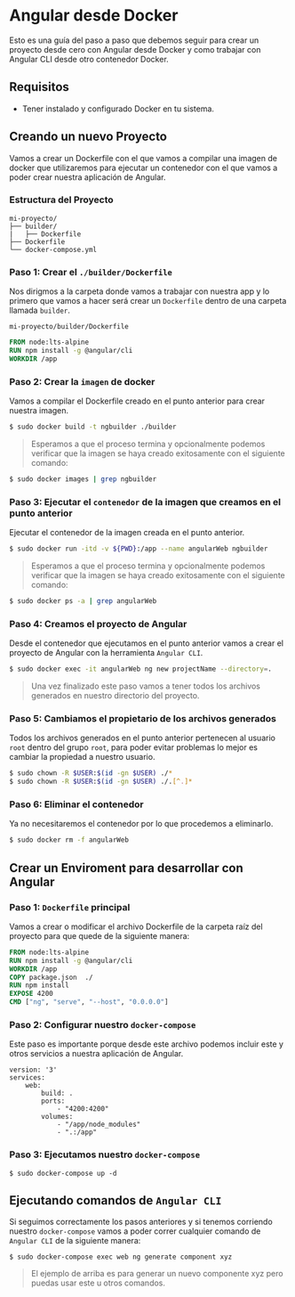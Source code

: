 # Angular desde Docker
Esto es una guía del paso a paso que debemos seguir para crear un proyecto desde cero con Angular desde Docker y como trabajar con Angular CLI desde otro contenedor Docker.

## Requisitos
- Tener instalado y configurado Docker en tu sistema.

## Creando un nuevo Proyecto
Vamos a crear un Dockerfile con el que vamos a compilar una imagen de docker que utilizaremos para ejecutar un contenedor con el que vamos a poder crear nuestra aplicación de Angular.

### Estructura del Proyecto

```
mi-proyecto/
├── builder/
|   ├── Dockerfile
├── Dockerfile
└── docker-compose.yml
```

### **Paso 1**: Crear el `./builder/Dockerfile`
Nos dirigmos a la carpeta donde vamos a trabajar con nuestra app y lo primero que vamos a hacer será crear un `Dockerfile` dentro de una carpeta llamada `builder`.

```
mi-proyecto/builder/Dockerfile
```

```Dockerfile
FROM node:lts-alpine
RUN npm install -g @angular/cli
WORKDIR /app
```

### **Paso 2**: Crear la `imagen` de docker
Vamos a compilar el Dockerfile creado en el punto anterior para crear nuestra imagen.

```sh
$ sudo docker build -t ngbuilder ./builder
```

> Esperamos a que el proceso termina y opcionalmente podemos verificar que la imagen se haya creado exitosamente con el siguiente comando:

```sh
$ sudo docker images | grep ngbuilder
```

### **Paso 3**: Ejecutar el `contenedor` de la imagen que creamos en el punto anterior
Ejecutar el contenedor de la imagen creada en el punto anterior.

```sh
$ sudo docker run -itd -v ${PWD}:/app --name angularWeb ngbuilder
```

> Esperamos a que el proceso termina y opcionalmente podemos verificar que la imagen se haya creado exitosamente con el siguiente comando:

```sh
$ sudo docker ps -a | grep angularWeb
```

### **Paso 4**: Creamos el proyecto de Angular
Desde el contenedor que ejecutamos en el punto anterior vamos a crear el proyecto de Angular con la herramienta `Angular CLI`.

```sh
$ sudo docker exec -it angularWeb ng new projectName --directory=.
```

> Una vez finalizado este paso vamos a tener todos los archivos generados en nuestro directorio del proyecto.

### **Paso 5**: Cambiamos el propietario de los archivos generados
Todos los archivos generados en el punto anterior pertenecen al usuario `root` dentro del grupo `root`, para poder evitar problemas lo mejor es cambiar la propiedad a nuestro usuario.

```sh
$ sudo chown -R $USER:$(id -gn $USER) ./*
$ sudo chown -R $USER:$(id -gn $USER) ./.[^.]*
```

### **Paso 6**: Eliminar el contenedor
Ya no necesitaremos el contenedor por lo que procedemos a eliminarlo.

```sh
$ sudo docker rm -f angularWeb
```

## Crear un Enviroment para desarrollar con Angular

### **Paso 1**: `Dockerfile` principal

Vamos a crear o modificar el archivo Dockerfile de la carpeta raíz del proyecto para que quede de la siguiente manera:

```Dockerfile
FROM node:lts-alpine
RUN npm install -g @angular/cli
WORKDIR /app
COPY package.json  ./
RUN npm install
EXPOSE 4200
CMD ["ng", "serve", "--host", "0.0.0.0"]
```

### **Paso 2**: Configurar nuestro `docker-compose`
Este paso es importante porque desde este archivo podemos incluir este y otros servicios a nuestra aplicación de Angular.

```docker-compose
version: '3'
services:
    web:
        build: .
        ports: 
            - "4200:4200"
        volumes:
            - "/app/node_modules" 
            - ".:/app"
```

### **Paso 3**: Ejecutamos nuestro `docker-compose`

```
$ sudo docker-compose up -d
```

## Ejecutando comandos de `Angular CLI`
Si seguimos correctamente los pasos anteriores y si tenemos corriendo nuestro `docker-compose` vamos a poder correr cualquier comando de `Angular CLI` de la siguiente manera:

```
$ sudo docker-compose exec web ng generate component xyz
```

> El ejemplo de arriba es para generar un nuevo componente xyz pero puedas usar este u otros comandos.
